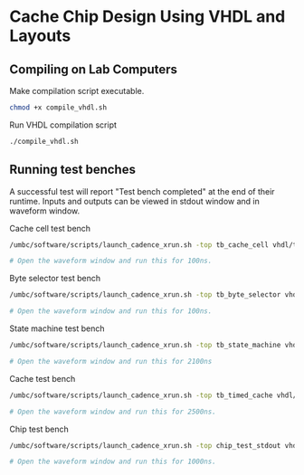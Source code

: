 # Cache Chip Design Using VHDL and Layouts

## Compiling on Lab Computers

Make compilation script executable.
```bash
chmod +x compile_vhdl.sh
```


Run VHDL compilation script
```bash
./compile_vhdl.sh
```


## Running test benches

A successful test will report "Test bench completed" at the end of their runtime. Inputs and outputs can be viewed in stdout window and in waveform window.



Cache cell test bench
```bash
/umbc/software/scripts/launch_cadence_xrun.sh -top tb_cache_cell vhdl/tb/tb_cache_cell.vhd -gui -access rwc -work work

# Open the waveform window and run this for 100ns.
```


Byte selector test bench 
```bash
/umbc/software/scripts/launch_cadence_xrun.sh -top tb_byte_selector vhdl/tb/tb_byte_selector.vhd -gui -access rwc -work work

# Open the waveform window and run this for 100ns.
```


State machine test bench
```bash
/umbc/software/scripts/launch_cadence_xrun.sh -top tb_state_machine vhdl/tb/tb_state_machine.vhd -gui -access rwc -work work

# Open the waveform window and run this for 2100ns
```


Cache test bench
```bash
/umbc/software/scripts/launch_cadence_xrun.sh -top tb_timed_cache vhdl/tb/tb_timed_cache.vhd -gui -access rwc -work work

# Open the waveform window and run this for 2500ns.
```


Chip test bench
```bash
/umbc/software/scripts/launch_cadence_xrun.sh -top chip_test_stdout vhdl/tb/chip_test_stdout.vhd -gui -access rwc -work work

# Open the waveform window and run this for 1000ns.
```
